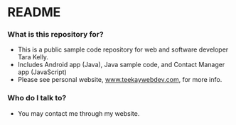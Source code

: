 # README #

### What is this repository for? ###

* This is a public sample code repository for web and software developer Tara Kelly.
* Includes Android app (Java), Java sample code, and Contact Manager app (JavaScript)
* Please see personal website, www.teekaywebdev.com, for more info.

### Who do I talk to? ###

* You may contact me through my website.
